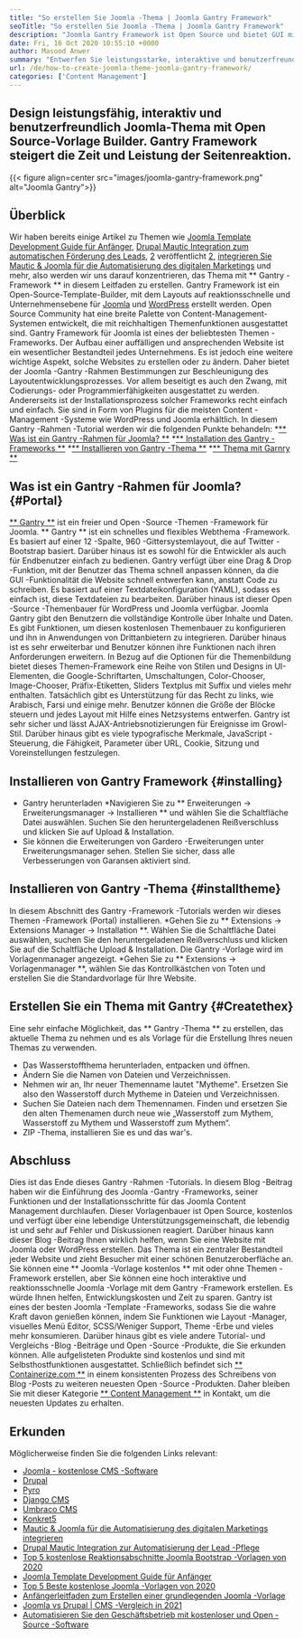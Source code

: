 ```yaml
---
title: "So erstellen Sie Joomla -Thema | Joomla Gantry Framework" 
seoTitle: "So erstellen Sie Joomla -Thema | Joomla Gantry Framework" 
description: "Joomla Gantry Framework ist Open Source und bietet GUI mit Drag & Drop -Funktionen, mit denen Benutzer schnell dynamische und reaktionsschnelle Joomla -CMS -Vorlagen erstellen können." 
date: Fri, 16 Oct 2020 10:55:10 +0000
author: Masood Anwer
summary: "Entwerfen Sie leistungsstarke, interaktive und benutzerfreundliche Joomla-Themen mit Open Source-Vorlage Builder. Gantry Framework steigert die Zeit und Leistung der Seitenreaktion." 
url: /de/how-to-create-joomla-theme-joomla-gantry-framework/
categories: ['Content Management']
---
```


## Design leistungsfähig, interaktiv und benutzerfreundlich Joomla-Thema mit Open Source-Vorlage Builder. Gantry Framework steigert die Zeit und Leistung der Seitenreaktion.

{{< figure align=center src="images/joomla-gantry-framework.png" alt="Joomla Gantry">}}


## **Überblick**
Wir haben bereits einige Artikel zu Themen wie [Joomla Template Development Guide für Anfänger][1], [Drupal Mautic Integration zum automatischen Förderung des Leads][2], [2] veröffentlicht [2], [integrieren Sie Mautic & Joomla für die Automatisierung des digitalen Marketings][3] und mehr, also werden wir uns darauf konzentrieren, das Thema mit ** Gantry -Framework ** in diesem Leitfaden zu erstellen. Gantry Framework ist ein Open-Source-Template-Builder, mit dem Layouts auf reaktionsschnelle und Unternehmensebene für [Joomla][4] und [WordPress][5] erstellt werden. Open Source Community hat eine breite Palette von Content-Management-Systemen entwickelt, die mit reichhaltigen Themenfunktionen ausgestattet sind. Gantry Framework für Joomla ist eines der beliebtesten Themen -Frameworks. Der Aufbau einer auffälligen und ansprechenden Website ist ein wesentlicher Bestandteil jedes Unternehmens. Es ist jedoch eine weitere wichtige Aspekt, solche Websites zu erstellen oder zu ändern.
Daher bietet der Joomla -Gantry -Rahmen Bestimmungen zur Beschleunigung des Layoutentwicklungsprozesses. Vor allem beseitigt es auch den Zwang, mit Codierungs- oder Programmierfähigkeiten ausgestattet zu werden. Andererseits ist der Installationsprozess solcher Frameworks recht einfach und einfach. Sie sind in Form von Plugins für die meisten Content -Management -Systeme wie WordPress und Joomla erhältlich. In diesem Gantry -Rahmen -Tutorial werden wir die folgenden Punkte behandeln:
  *[** Was ist ein Gantry -Rahmen für Joomla? **][6]
  *[** Installation des Gantry -Frameworks **][7]
  *[** Installieren von Gantry -Thema **][8]
  *[** Thema mit Garnry **][9]

## Was ist ein Gantry -Rahmen für Joomla? {#Portal}
[** Gantry **][10] ist ein freier und Open -Source -Themen -Framework für Joomla. ** Gantry ** ist ein schnelles und flexibles Webthema -Framework. Es basiert auf einer 12 -Spalte, 960 -Gittersystemlayout, die auf Twitter -Bootstrap basiert. Darüber hinaus ist es sowohl für die Entwickler als auch für Endbenutzer einfach zu bedienen. Gantry verfügt über eine Drag & Drop -Funktion, mit der Benutzer das Thema schnell anpassen können, da die GUI -Funktionalität die Website schnell entwerfen kann, anstatt Code zu schreiben. Es basiert auf einer Textdateikonfiguration (YAML), sodass es einfach ist, diese Textdateien zu bearbeiten. Darüber hinaus ist dieser Open -Source -Themenbauer für WordPress und Joomla verfügbar. Joomla Gantry gibt den Benutzern die vollständige Kontrolle über Inhalte und Daten. Es gibt Funktionen, um diesen kostenlosen Themenbauer zu konfigurieren und ihn in Anwendungen von Drittanbietern zu integrieren. Darüber hinaus ist es sehr erweiterbar und Benutzer können ihre Funktionen nach ihren Anforderungen erweitern.
In Bezug auf die Optionen für die Themenbildung bietet dieses Themen-Framework eine Reihe von Stilen und Designs in UI-Elementen, die Google-Schriftarten, Umschaltungen, Color-Chooser, Image-Chooser, Präfix-Etiketten, Sliders Textplus mit Suffix und vieles mehr enthalten. Tatsächlich gibt es Unterstützung für das Recht zu links, wie Arabisch, Farsi und einige mehr. Benutzer können die Größe der Blöcke steuern und jedes Layout mit Hilfe eines Netzsystems entwerfen. Gantry ist sehr sicher und lässt AJAX-Antriebsnotizierungen für Ereignisse im Growl-Stil. Darüber hinaus gibt es viele typografische Merkmale, JavaScript -Steuerung, die Fähigkeit, Parameter über URL, Cookie, Sitzung und Voreinstellungen festzulegen.

## Installieren von Gantry Framework {#installing}
  * Gantry herunterladen
  *Navigieren Sie zu ** Erweiterungen -> Erweiterungsmanager -> Installieren ** und wählen Sie die Schaltfläche Datei auswählen. Suchen Sie den heruntergeladenen Reißverschluss und klicken Sie auf Upload & Installation.
  * Sie können die Erweiterungen von Gardero -Erweiterungen unter Erweiterungsmanager sehen. Stellen Sie sicher, dass alle Verbesserungen von Garansen aktiviert sind.

## Installieren von Gantry -Thema {#installtheme}
In diesem Abschnitt des Gantry -Framework -Tutorials werden wir dieses Themen -Framework (Portal) installieren.
  *Gehen Sie zu ** Extensions -> Extensions Manager -> Installation **. Wählen Sie die Schaltfläche Datei auswählen, suchen Sie den heruntergeladenen Reißverschluss und klicken Sie auf die Schaltfläche Upload & Installation. Die Gantry -Vorlage wird im Vorlagenmanager angezeigt.
  *Gehen Sie zu ** Extensions -> Vorlagenmanager **, wählen Sie das Kontrollkästchen von Toten und erstellen Sie die Standardvorlage für Ihre Website.

## Erstellen Sie ein Thema mit Gantry {#Createthex}
Eine sehr einfache Möglichkeit, das ** Gantry -Thema ** zu erstellen, das aktuelle Thema zu nehmen und es als Vorlage für die Erstellung Ihres neuen Themas zu verwenden.
  * Das Wasserstoffthema herunterladen, entpacken und öffnen.
  * Ändern Sie die Namen von Dateien und Verzeichnissen.
  * Nehmen wir an, Ihr neuer Themenname lautet "Mytheme". Ersetzen Sie also den Wasserstoff durch Mytheme in Dateien und Verzeichnissen.
  * Suchen Sie Dateien nach dem Themennamen. Finden und ersetzen Sie den alten Themenamen durch neue wie „Wasserstoff zum Mythem, Wasserstoff zu Mythem und Wasserstoff zum Mythem“.
  * ZIP -Thema, installieren Sie es und das war's.

## Abschluss
Dies ist das Ende dieses Gantry -Rahmen -Tutorials. In diesem Blog -Beitrag haben wir die Einführung des Joomla -Gantry -Frameworks, seiner Funktionen und der Installationsschritte für das Joomla Content Management durchlaufen. Dieser Vorlagenbauer ist Open Source, kostenlos und verfügt über eine lebendige Unterstützungsgemeinschaft, die lebendig ist und sehr auf Fehler und Diskussionen reagiert. Darüber hinaus kann dieser Blog -Beitrag Ihnen wirklich helfen, wenn Sie eine Website mit Joomla oder WordPress erstellen. Das Thema ist ein zentraler Bestandteil jeder Website und zieht Besucher mit einer schönen Benutzeroberfläche an. Sie können eine ** Joomla -Vorlage kostenlos ** mit oder ohne Themen -Framework erstellen, aber Sie können eine hoch interaktive und reaktionsschnelle Joomla -Vorlage mit dem Gantry -Framework erstellen. Es würde Ihnen helfen, Entwicklungskosten und Zeit zu sparen.
Gantry ist eines der besten Joomla -Template -Frameworks, sodass Sie die wahre Kraft davon genießen können, indem Sie Funktionen wie Layout -Manager, visuelles Menü Editor, SCSS/Weniger Support, Theme -Erbe und vieles mehr konsumieren. Darüber hinaus gibt es viele andere Tutorial- und Vergleichs -Blog -Beiträge und Open -Source -Produkte, die Sie erkunden können. Alle aufgelisteten Produkte sind kostenlos und sind mit Selbsthostfunktionen ausgestattet. Schließlich befindet sich [** Containerize.com **][11] in einem konsistenten Prozess des Schreibens von Blog -Posts zu weiteren neuesten Open -Source -Produkten. Daher bleiben Sie mit dieser Kategorie [** Content Management **][12] in Kontakt, um die neuesten Updates zu erhalten.

## Erkunden
Möglicherweise finden Sie die folgenden Links relevant:
  * [Joomla - kostenlose CMS -Software][13]
  * [Drupal][14]
  * [Pyro][15]
  * [Django CMS][16]
  * [Umbraco CMS][17]
  * [Konkret5][18]
  * [Mautic & Joomla für die Automatisierung des digitalen Marketings integrieren][3]
  * [Drupal Mautic Integration zur Automatisierung der Lead -Pflege][2]
  * [Top 5 kostenlose Reaktionsabschnitte Joomla Bootstrap -Vorlagen von 2020][19]
  * [Joomla Template Development Guide für Anfänger][1]
  * [Top 5 Beste kostenlose Joomla -Vorlagen von 2020][19]
  * [Anfängerleitfaden zum Erstellen einer grundlegenden Joomla -Vorlage][20]
  * [Joomla vs Drupal | CMS -Vergleich in 2021][21]
  * [Automatisieren Sie den Geschäftsbetrieb mit kostenloser und Open -Source -Software][22]

  
[1]: https://blog.containerize.com/content-management/responsive-joomla-templates-tutorial/
[2]: https://blog.containerize.com/content-management/drupal-tutorial-automate-lead-growth-with-drupal-mautic/
[3]: https://blog.containerize.com/content-management/integrate-mautic-with-joomla-for-marketing-automation/
[4]: https://products.containerize.com/content-management/joomla/
[5]: https://products.containerize.com/blogging/wordpress/
[6]: #gantry
[7]: #Installing
[8]: #installtheme
[9]: #createtheme
[10]: http://gantry.org/
[11]: https://containerize.com
[12]: https://blog.containerize.com/category/content-management/
[13]: https://products.containerize.com/content-management/joomla
[14]: https://products.containerize.com/content-management/drupal
[15]: https://products.containerize.com/content-management/pyro
[16]: https://products.containerize.com/content-management/django
[17]: https://products.containerize.com/content-management/umbraco
[18]: https://products.containerize.com/content-management/concrete5
[19]: https://blog.containerize.com/content-management/top-5-best-free-responsive-joomla-templates-of-2020/
[20]: https://blog.containerize.com/content-management/beginners-guide-to-create-a-basic-joomla-template/
[21]: https://blog.containerize.com/content-management/joomla-vs-drupal-cms-comparison-in-2021/
[22]: https://blog.containerize.com/blogging/automate-business-operations-using-open-source-software/
